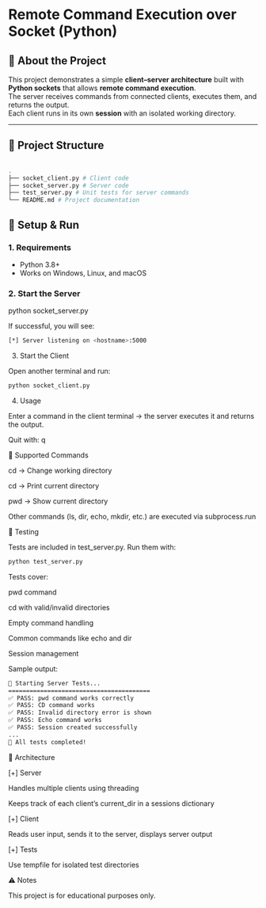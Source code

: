 # Remote Command Execution over Socket (Python)

## 📌 About the Project

This project demonstrates a simple **client–server architecture** built with **Python sockets** that allows **remote command execution**.  
The server receives commands from connected clients, executes them, and returns the output.  
Each client runs in its own **session** with an isolated working directory.

---

## 📂 Project Structure
```bash

.
├── socket_client.py # Client code
├── socket_server.py # Server code
├── test_server.py # Unit tests for server commands
└── README.md # Project documentation
```

## 🚀 Setup & Run

### 1. Requirements

- Python 3.8+
- Works on Windows, Linux, and macOS

### 2. Start the Server

python socket_server.py

If successful, you will see:
```bash
[*] Server listening on <hostname>:5000
```


3. Start the Client

Open another terminal and run:
```bash
python socket_client.py
```
4. Usage

Enter a command in the client terminal → the server executes it and returns the output.

Quit with: q

🔑 Supported Commands

cd <directory> → Change working directory

cd → Print current directory

pwd → Show current directory

Other commands (ls, dir, echo, mkdir, etc.) are executed via subprocess.run


🧪 Testing

Tests are included in test_server.py.
Run them with:
```bash
python test_server.py
```

Tests cover:

pwd command

cd with valid/invalid directories

Empty command handling

Common commands like echo and dir

Session management

Sample output:
```bash
🔧 Starting Server Tests...
========================================
✅ PASS: pwd command works correctly
✅ PASS: CD command works
✅ PASS: Invalid directory error is shown
✅ PASS: Echo command works
✅ PASS: Session created successfully
...
🏁 All tests completed!
```
🧩 Architecture

[+] Server

Handles multiple clients using threading

Keeps track of each client’s current_dir in a sessions dictionary

[+] Client

Reads user input, sends it to the server, displays server output

[+] Tests

Use tempfile for isolated test directories

⚠️ Notes

This project is for educational purposes only.
